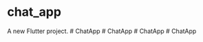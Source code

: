 # chat_app

A new Flutter project.
#   C h a t A p p  
 #   C h a t A p p  
 #   C h a t A p p  
 #   C h a t A p p  
 